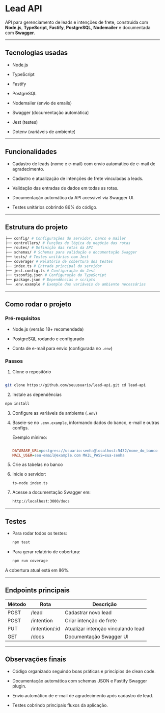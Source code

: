 
# Lead API

API para gerenciamento de leads e intenções de frete, construída com **Node.js**, **TypeScript**, **Fastify**, **PostgreSQL**, **Nodemailer** e documentada com **Swagger**.

----------

## Tecnologias usadas

-   Node.js
    
-   TypeScript
    
-   Fastify
    
-   PostgreSQL
    
-   Nodemailer (envio de emails)
    
-   Swagger (documentação automática)
    
-   Jest (testes)
    
-   Dotenv (variáveis de ambiente)
    

----------

## Funcionalidades

-   Cadastro de leads (nome e e-mail) com envio automático de e-mail de agradecimento.
    
-   Cadastro e atualização de intenções de frete vinculadas a leads.
    
-   Validação das entradas de dados em todas as rotas.
    
-   Documentação automática da API acessível via Swagger UI.
    
-   Testes unitários cobrindo 86% do código.
    

----------

## Estrutura do projeto

````bash
├── config/ # Configurações do servidor, banco e mailer  
├── controllers/ # Funções de lógica de negócio das rotas  
├── routes/ # Definição das rotas da API  
├── schemas/ # Schemas para validação e documentação Swagger  
├── tests/ # Testes unitários com Jest  
├── coverage/ # Relatório de cobertura dos testes  
├── index.ts # Entrada principal do servidor  
├── jest.config.ts # Configuração do Jest  
├── tsconfig.json # Configuração do TypeScript  
├── package.json # Dependências e scripts  
└── .env.example # Exemplo das variáveis de ambiente necessárias 
````
----------

## Como rodar o projeto

### Pré-requisitos

-   Node.js (versão 18+ recomendada)
    
-   PostgreSQL rodando e configurado
    
-   Conta de e-mail para envio (configurada no `.env`)
    

### Passos

1.  Clone o repositório
    

````bash

git clone https://github.com/seuusuario/lead-api.git cd lead-api 

````
2.  Instale as dependências
    

````bash
npm install 
````

3.  Configure as variáveis de ambiente (`.env`)  
4. 
    Baseie-se no `.env.example`, informando dados do banco, e-mail e outras configs.  
    
    Exemplo mínimo:
    
	````ini
	
	DATABASE_URL=postgres://usuario:senha@localhost:5432/nome_do_banco
	MAIL_USER=seu-email@example.com MAIL_PASS=sua-senha
	
	````

4.  Crie as tabelas no banco

    
5.  Inicie o servidor:
   
	`ts-node index.ts` 

6.  Acesse a documentação Swagger em:
   
	````bash
	http://localhost:3000/docs 
	````
----------

## Testes

-   Para rodar todos os testes:
	````bash
	npm test 
-   Para gerar relatório de cobertura:
	````bash
	npm run coverage 
	````
A cobertura atual está em 86%.

----------

## Endpoints principais

| Método | Rota             | Descrição                        |
|--------|------------------|---------------------------------|
| POST   | /lead            | Cadastrar novo lead             |
| POST   | /intention       | Criar intenção de frete         |
| PUT    | /intention/:id   | Atualizar intenção vinculando lead |
| GET    | /docs            | Documentação Swagger UI         |
----------

## Observações finais

-   Código organizado seguindo boas práticas e princípios de clean code.
    
-   Documentação automática com schemas JSON e Fastify Swagger plugin.
    
-   Envio automático de e-mail de agradecimento após cadastro de lead.
    
-   Testes cobrindo principais fluxos da aplicação.
